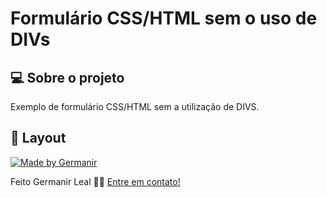 <h1> Formulário CSS/HTML sem o uso de DIVs </h1>

## 💻 Sobre o projeto
Exemplo de formulário CSS/HTML sem a utilização de DIVS.

## 🎨 Layout

<a href="https://germanir.github.io/form-sem-div/imgs/css-form-sem-div-snap.png">
  <img alt="Made by Germanir" src="https://germanir.github.io/form-sem-div/imgs/css-form-sem-div-snap.png">
</a>

Feito Germanir Leal 👋🏽 [Entre em contato!](germanirleal@yahoo.com.br)


